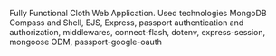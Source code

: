 Fully Functional Cloth Web Application. Used technologies MongoDB Compass and Shell, EJS, Express, passport authentication and authorization, middlewares, connect-flash, dotenv, express-session, mongoose ODM, passport-google-oauth
